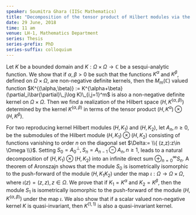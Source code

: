 ```yaml
---
speaker: Soumitra Ghara (IISc Mathematics)
title: "Decomposition of the tensor product of Hilbert modules via the jet construction"
date: 29 June, 2018
time: 11 am
venue: LH-1, Mathematics Department
series: Thesis
series-prefix: PhD
series-suffix: colloquium
---
```


Let $K$ be a bounded domain and $K:\Omega \times \Omega \to \mathbb{C}$ be a sesqui-analytic function. We show that if $\alpha,\beta>0$ be such that the functions $K^{\alpha}$ and $K^{\beta}$, defined on $\Omega\times\Omega$, are non-negative definite kernels, then the $M_m(\mathbb{C})$ valued function
 $K^{(\alpha,\beta)} := K^{\alpha+\beta}(\partial_i\bar{\partial}\_j\log K)\_{i,j=1}^m$
is also a non-negative definite kernel on $\Omega\times\Omega$.
Then we find a realization of the Hilbert space
$(H,K^{(\alpha,\beta)})$ determined by the kernel $K^{(\alpha, \beta)}$ in terms of the tensor product
$(H, K^{\alpha})\otimes (H, K^{\beta})$.
 
For two reproducing kernel Hilbert modules $(H,K_1)$ and $(H,K_2)$,
let $A_n, n\geq 0$, be the submodules of the Hilbert module
$(H, K_1)\otimes (H, K_2)$ consisting of functions vanishing to order $n$ on the diagonal set $\Delta:= \\{ (z,z):z\in \Omega \\}$. Setting $S_0=A_0^\perp, S_n=A_{n-1}\ominus A_{n}, n\geq 1$, leads to a
natural decomposition of $(H, K_1)\otimes (H, K_2)$
into an infinite direct sum $\oplus_{n=0}^{\infty} S_n$.
A theorem of Aronszajn shows that the module $S_0$ is isometrically isomorphic to the push-forward of the module $(H,K_1K_2)$ under the map $\iota:\Omega\to \Omega\times\Omega$, where $\iota(z)=(z,z), z\in \Omega$. We prove that if $K_1=K^{\alpha}$ and $K_2=K^{\beta}$, then the module $S_1$ is isometrically isomorphic to the push-forward of the module $(H,K^{(\alpha, \beta)})$ under the map $\iota$. We also show that if a scalar valued non-negative kernel $K$ is quasi-invariant, then $K^{(1,1)}$ is also a quasi-invariant kernel.
